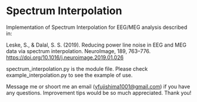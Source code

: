 # Spectrum Interpolation
Implementation of Spectrum Interpolation for EEG/MEG analysis described in:

Leske, S., & Dalal, S. S. (2019). Reducing power line noise in EEG and MEG data via spectrum interpolation. NeuroImage, 189, 763–776. https://doi.org/10.1016/j.neuroimage.2019.01.026

spectrum_interpolation.py is the module file. Please check example_interpolation.py to see the example of use.

Message me or shoort me an email (yfujishima1001@gmail.com) if you have any questions.
Improvement tips would be so much appreciated. Thank you!
